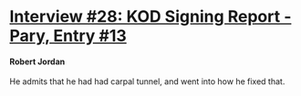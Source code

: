 # [Interview #28: KOD Signing Report - Pary, Entry #13](https://www.theoryland.com/intvmain.php?i=28#13)

#### Robert Jordan

He admits that he had had carpal tunnel, and went into how he fixed that.

